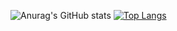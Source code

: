 ![Anurag's GitHub stats](https://github-readme-stats.vercel.app/api?username=LuthHaidar&show_icons=true&theme=dark)
[![Top Langs](https://github-readme-stats.vercel.app/api/top-langs/?username=LuthHaidar&layout=compact)](https://github.com/anuraghazra/github-readme-stats)
